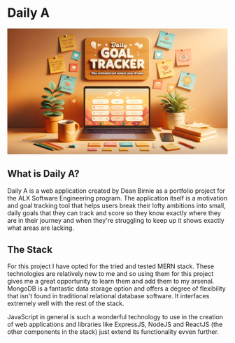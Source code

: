 # Daily A

![Stay Motivated and achieve your dreams](<./assets/repo-images/Cartoon style work station banner.png>)

## What is Daily A?

Daily A is a web application created by Dean Birnie as a portfolio project for the ALX Software Engineering program. The application itself is a motivation and goal tracking tool that helps users break their lofty ambitions into small, daily goals that they can track and score so they know exactly where they are in their journey and when they're struggling to keep up it shows exactly what areas are lacking.

## The Stack

For this project I have opted for the tried and tested MERN stack. These technologies are relatively new to me and so using them for this project gives me a great opportunity to learn them and add them to my arsenal. MongoDB is a fantastic data storage option and offers a degree of flexibility that isn't found in traditional relational database software. It interfaces extremely well with the rest of the stack.

JavaScript in general is such a wonderful technology to use in the creation of web applications and libraries like ExpressJS, NodeJS and ReactJS (the other components in the stack) just extend its functionality evven further.